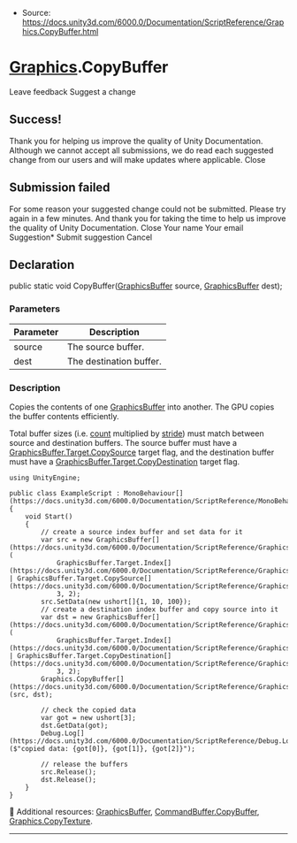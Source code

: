 * Source: https://docs.unity3d.com/6000.0/Documentation/ScriptReference/Graphics.CopyBuffer.html

#  [Graphics](https://docs.unity3d.com/6000.0/Documentation/ScriptReference/Graphics.html).CopyBuffer
Leave feedback
Suggest a change
## Success!
Thank you for helping us improve the quality of Unity Documentation. Although we cannot accept all submissions, we do read each suggested change from our users and will make updates where applicable.
Close
## Submission failed
For some reason your suggested change could not be submitted. Please <a>try again</a> in a few minutes. And thank you for taking the time to help us improve the quality of Unity Documentation.
Close
Your name Your email Suggestion* Submit suggestion
Cancel
## Declaration
public static void CopyBuffer([GraphicsBuffer](https://docs.unity3d.com/6000.0/Documentation/ScriptReference/GraphicsBuffer.html) source, [GraphicsBuffer](https://docs.unity3d.com/6000.0/Documentation/ScriptReference/GraphicsBuffer.html) dest); 
### Parameters
Parameter | Description  
---|---  
source | The source buffer.  
dest | The destination buffer.  
### Description
Copies the contents of one [GraphicsBuffer](https://docs.unity3d.com/6000.0/Documentation/ScriptReference/GraphicsBuffer.html) into another.
The GPU copies the buffer contents efficiently.  
  
Total buffer sizes (i.e. [count](https://docs.unity3d.com/6000.0/Documentation/ScriptReference/GraphicsBuffer-count.html) multiplied by [stride](https://docs.unity3d.com/6000.0/Documentation/ScriptReference/GraphicsBuffer-stride.html)) must match between source and destination buffers. The source buffer must have a [GraphicsBuffer.Target.CopySource](https://docs.unity3d.com/6000.0/Documentation/ScriptReference/GraphicsBuffer.Target.CopySource.html) target flag, and the destination buffer must have a [GraphicsBuffer.Target.CopyDestination](https://docs.unity3d.com/6000.0/Documentation/ScriptReference/GraphicsBuffer.Target.CopyDestination.html) target flag.
```
using UnityEngine;  
  
public class ExampleScript : MonoBehaviour[](https://docs.unity3d.com/6000.0/Documentation/ScriptReference/MonoBehaviour.html)
{
    void Start()
    {
        // create a source index buffer and set data for it
        var src = new GraphicsBuffer[](https://docs.unity3d.com/6000.0/Documentation/ScriptReference/GraphicsBuffer.html)(
            GraphicsBuffer.Target.Index[](https://docs.unity3d.com/6000.0/Documentation/ScriptReference/GraphicsBuffer.Target.Index.html) | GraphicsBuffer.Target.CopySource[](https://docs.unity3d.com/6000.0/Documentation/ScriptReference/GraphicsBuffer.Target.CopySource.html),
            3, 2);
        src.SetData(new ushort[]{1, 10, 100});
        // create a destination index buffer and copy source into it
        var dst = new GraphicsBuffer[](https://docs.unity3d.com/6000.0/Documentation/ScriptReference/GraphicsBuffer.html)(
            GraphicsBuffer.Target.Index[](https://docs.unity3d.com/6000.0/Documentation/ScriptReference/GraphicsBuffer.Target.Index.html) | GraphicsBuffer.Target.CopyDestination[](https://docs.unity3d.com/6000.0/Documentation/ScriptReference/GraphicsBuffer.Target.CopyDestination.html),
            3, 2);
        Graphics.CopyBuffer[](https://docs.unity3d.com/6000.0/Documentation/ScriptReference/Graphics.CopyBuffer.html)(src, dst);  
  
        // check the copied data
        var got = new ushort[3];
        dst.GetData(got);
        Debug.Log[](https://docs.unity3d.com/6000.0/Documentation/ScriptReference/Debug.Log.html)($"copied data: {got[0]}, {got[1]}, {got[2]}");  
  
        // release the buffers
        src.Release();
        dst.Release();
    }
}

```

Additional resources: [GraphicsBuffer](https://docs.unity3d.com/6000.0/Documentation/ScriptReference/GraphicsBuffer.html), [CommandBuffer.CopyBuffer](https://docs.unity3d.com/6000.0/Documentation/ScriptReference/Rendering.CommandBuffer.CopyBuffer.html), [Graphics.CopyTexture](https://docs.unity3d.com/6000.0/Documentation/ScriptReference/Graphics.CopyTexture.html).
* * *
